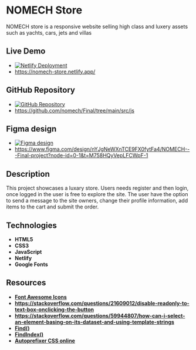 # NOMECH Store

NOMECH store is a responsive website selling high class and luxery assets such as yachts, cars, jets and villas

## Live Demo

- [![Netlify Deployment](https://img.shields.io/badge/Deploy-on%20Netlify-brightgreen)](https://nomech-store.netlify.app/)
- https://nomech-store.netlify.app/

## GitHub Repository

- [![GitHub Repository](https://img.shields.io/badge/GitHub-Repo-blue)](https://github.com/nomech/Final/tree/main/src/js)
- https://github.com/nomech/Final/tree/main/src/js

## Figma design

- [![Figma design](https://img.shields.io/badge/Design-Figma-pink)](https://www.figma.com/design/nYJgNeWXnTCE9FX0fytFa4/NOMECH---Final-project?node-id=0-1&t=M758HQyVepLFCWpF-1)
- https://www.figma.com/design/nYJgNeWXnTCE9FX0fytFa4/NOMECH---Final-project?node-id=0-1&t=M758HQyVepLFCWpF-1

## Description

This project showcases a luxary store. Users needs register and then login, once logged in the user is free to explore the site. The user have the option to send a message to the site owners, change their profile information, add items to the cart and submit the order.

## Technologies

- **HTML5**
- **CSS3**
- **JavaScript**
- **Netlify**
- **Google Fonts**

## Resources 
- **[Font Awesome Icons](https://fontawesome.com/)**
- **https://stackoverflow.com/questions/21609012/disable-readonly-to-text-box-onclicking-the-button**
- **https://stackoverflow.com/questions/59944807/how-can-i-select-an-element-basing-on-its-dataset-and-using-template-strings**
- **[Find()](https://developer.mozilla.org/en-US/docs/Web/JavaScript/Reference/Global_Objects/Array/find)**
- **[FindIndex()](https://developer.mozilla.org/en-US/docs/Web/JavaScript/Reference/Global_Objects/Array/findIndex)**
- **[Autoprefixer CSS online](https://autoprefixer.github.io/)**
